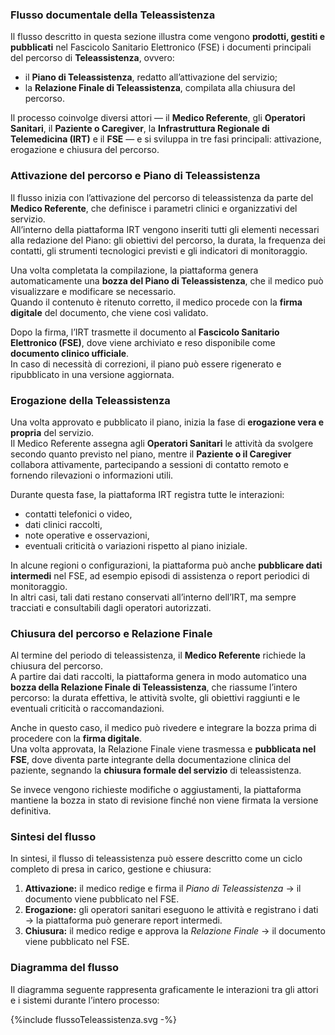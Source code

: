 ### Flusso documentale della Teleassistenza

Il flusso descritto in questa sezione illustra come vengono **prodotti, gestiti e pubblicati** nel Fascicolo Sanitario Elettronico (FSE) i documenti principali del percorso di **Teleassistenza**, ovvero:

- il **Piano di Teleassistenza**, redatto all’attivazione del servizio;
- la **Relazione Finale di Teleassistenza**, compilata alla chiusura del percorso.

Il processo coinvolge diversi attori — il **Medico Referente**, gli **Operatori Sanitari**, il **Paziente o Caregiver**, la **Infrastruttura Regionale di Telemedicina (IRT)** e il **FSE** — e si sviluppa in tre fasi principali: attivazione, erogazione e chiusura del percorso.

### Attivazione del percorso e Piano di Teleassistenza

Il flusso inizia con l’attivazione del percorso di teleassistenza da parte del **Medico Referente**, che definisce i parametri clinici e organizzativi del servizio.  
All’interno della piattaforma IRT vengono inseriti tutti gli elementi necessari alla redazione del Piano: gli obiettivi del percorso, la durata, la frequenza dei contatti, gli strumenti tecnologici previsti e gli indicatori di monitoraggio.

Una volta completata la compilazione, la piattaforma genera automaticamente una **bozza del Piano di Teleassistenza**, che il medico può visualizzare e modificare se necessario.  
Quando il contenuto è ritenuto corretto, il medico procede con la **firma digitale** del documento, che viene così validato.

Dopo la firma, l’IRT trasmette il documento al **Fascicolo Sanitario Elettronico (FSE)**, dove viene archiviato e reso disponibile come **documento clinico ufficiale**.  
In caso di necessità di correzioni, il piano può essere rigenerato e ripubblicato in una versione aggiornata.

### Erogazione della Teleassistenza

Una volta approvato e pubblicato il piano, inizia la fase di **erogazione vera e propria** del servizio.  
Il Medico Referente assegna agli **Operatori Sanitari** le attività da svolgere secondo quanto previsto nel piano, mentre il **Paziente o il Caregiver** collabora attivamente, partecipando a sessioni di contatto remoto e fornendo rilevazioni o informazioni utili.

Durante questa fase, la piattaforma IRT registra tutte le interazioni:  
- contatti telefonici o video,  
- dati clinici raccolti,  
- note operative e osservazioni,  
- eventuali criticità o variazioni rispetto al piano iniziale.

In alcune regioni o configurazioni, la piattaforma può anche **pubblicare dati intermedi** nel FSE, ad esempio episodi di assistenza o report periodici di monitoraggio.  
In altri casi, tali dati restano conservati all’interno dell’IRT, ma sempre tracciati e consultabili dagli operatori autorizzati.

### Chiusura del percorso e Relazione Finale

Al termine del periodo di teleassistenza, il **Medico Referente** richiede la chiusura del percorso.  
A partire dai dati raccolti, la piattaforma genera in modo automatico una **bozza della Relazione Finale di Teleassistenza**, che riassume l’intero percorso: la durata effettiva, le attività svolte, gli obiettivi raggiunti e le eventuali criticità o raccomandazioni.

Anche in questo caso, il medico può rivedere e integrare la bozza prima di procedere con la **firma digitale**.  
Una volta approvata, la Relazione Finale viene trasmessa e **pubblicata nel FSE**, dove diventa parte integrante della documentazione clinica del paziente, segnando la **chiusura formale del servizio** di teleassistenza.

Se invece vengono richieste modifiche o aggiustamenti, la piattaforma mantiene la bozza in stato di revisione finché non viene firmata la versione definitiva.

### Sintesi del flusso

In sintesi, il flusso di teleassistenza può essere descritto come un ciclo completo di presa in carico, gestione e chiusura:

1. **Attivazione:** il medico redige e firma il *Piano di Teleassistenza* → il documento viene pubblicato nel FSE.  
2. **Erogazione:** gli operatori sanitari eseguono le attività e registrano i dati → la piattaforma può generare report intermedi.  
3. **Chiusura:** il medico redige e approva la *Relazione Finale* → il documento viene pubblicato nel FSE.


### Diagramma del flusso

Il diagramma seguente rappresenta graficamente le interazioni tra gli attori e i sistemi durante l’intero processo:

<p>{%include flussoTeleassistenza.svg -%}</p>